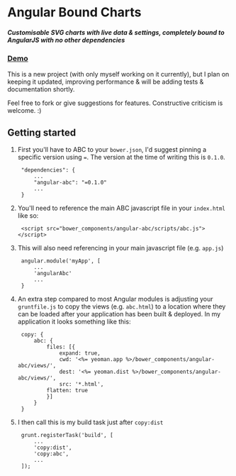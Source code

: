 # Angular Bound Charts

##### Customisable SVG charts with live data & settings, completely bound to AngularJS with no other dependencies

### [Demo](http://jakesidsmith.github.io/abc/)

This is a new project (with only myself working on it currently), but I plan on keeping it updated, improving performance & will be adding tests & documentation shortly.

Feel free to fork or give suggestions for features. Constructive criticism is welcome. :)

## Getting started

1. First you'll have to ABC to your `bower.json`, I'd suggest pinning a specific version using `=`.
The version at the time of writing this is `0.1.0`.

        "dependencies": {
            ...
            "angular-abc": "=0.1.0"
            ...
        }

2. You'll need to reference the main ABC javascript file in your `index.html` like so: 

        <script src="bower_components/angular-abc/scripts/abc.js"></script>

3. This will also need referencing in your main javascript file (e.g. `app.js`)

        angular.module('myApp', [
            ...
            'angularAbc'
            ...
        }

4. An extra step compared to most Angular modules is adjusting your `gruntfile.js` to copy the views (e.g. `abc.html`) to a location where they can be loaded after your application has been built & deployed. In my application it looks something like this:

        copy: {
            abc: {
                files: [{
                    expand: true,
                    cwd: '<%= yeoman.app %>/bower_components/angular-abc/views/',
                    dest: '<%= yeoman.dist %>/bower_components/angular-abc/views/',
                    src: '*.html',
                flatten: true
                }]
            }
        }
        
5. I then call this is my build task just after `copy:dist`

        grunt.registerTask('build', [
            ...
            'copy:dist',
            'copy:abc',
            ...
        ]);